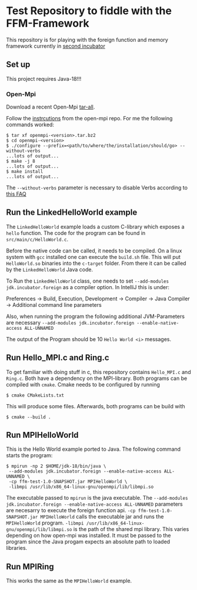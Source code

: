 # Test Repository to fiddle with the FFM-Framework
This repository is for playing with the foreign function and memory framework currently in [second incubator](https://openjdk.java.net/jeps/419)

## Set up
This project requires Java-18!!!

### Open-Mpi
Download a recent Open-Mpi [tar-all](https://www.open-mpi.org/software/ompi/v4.1/).

Follow the [instrcutions](https://github.com/open-mpi/ompi/blob/master/docs/installing-open-mpi/quickstart.rst) from the open-mpi repo.
For me the following commands worked:
```
$ tar xf openmpi-<version>.tar.bz2
$ cd openmpi-<version>
$ ./configure --prefix=<path/to/where/the/installation/should/go> --without-verbs 
...lots of output...
$ make -j 8 
...lots of output...
$ make install
...lots of output...
```

The ```--without-verbs``` parameter is necessary to disable Verbs according to [this FAQ](https://www-lb.open-mpi.org/faq/?category=openfabrics#ofa-device-error)


## Run the LinkedHelloWorld example
The ```LinkedHelloWorld``` example loads a custom C-library which exposes a ```hello``` function. The code for the program
can be found in ```src/main/c/HelloWorld.c```. 

Before the native code can be called, it needs to be compiled. On a linux system with ```gcc``` installed one can execute
the ```build.sh``` file. This will put ```HelloWorld.so``` binaries into the ```c-target``` folder. From there it can be
called by the ```LinkedHelloWorld``` Java code. 

To Run the ```LinkedHelloWorld``` class, one needs to set ```--add-modules jdk.incubator.foreign``` as a compiler option.
In IntelliJ this is under:

Preferences -> Build, Execution, Development -> Compiler -> Java Compiler -> Additional command line parameters

Also, when running the program the following additional JVM-Parameters are necessary 
`````--add-modules jdk.incubator.foreign --enable-native-access ALL-UNNAMED`````

The output of the Program should be 10 ```Hello World <i>``` messages.

## Run Hello_MPI.c and Ring.c

To get familiar with doing stuff in c, this repository contains ```Hello_MPI.c```
and ```Ring.c```. Both have a dependency on the MPI-library. Both programs can be
compiled with ```cmake```. Cmake needs to be configured by running 

```aidl
$ cmake CMakeLists.txt
```
This will produce some files. Afterwards, both programs can be build with
```aidl
$ cmake --build .
```

## Run MPIHelloWorld
This is the Hello World example ported to Java. The following command starts the 
program:
```aidl
$ mpirun -np 2 $HOME/jdk-18/bin/java \
 --add-modules jdk.incubator.foreign --enable-native-access ALL-UNNAMED \
 -cp ffm-test-1.0-SNAPSHOT.jar MPIHelloWorld \
 -libmpi /usr/lib/x86_64-linux-gnu/openmpi/lib/libmpi.so
```
The executable passed to ```mpirun``` is the java executable. The ```--add-modules jdk.incubator.foreign --enable-native-access ALL-UNNAMED```
parameters are necesarry to execute the foreign function api. ```-cp ffm-test-1.0-SNAPSHOT.jar MPIHelloWorld```
calls the executable jar and runs the ```MPIHelloWorld``` program.
```-libmpi /usr/lib/x86_64-linux-gnu/openmpi/lib/libmpi.so``` is the path of the shared mpi library. This
varies depending on how open-mpi was installed. It must be passed to the program since the Java progam expects
an absolute path to loaded libraries. 

## Run MPIRing
This works the same as the ```MPIHelloWorld``` example.
